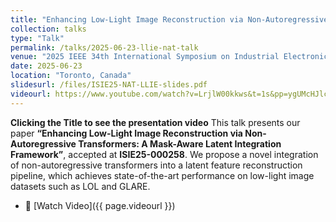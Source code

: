 ```yaml
---
title: "Enhancing Low-Light Image Reconstruction via Non-Autoregressive Transformers"
collection: talks
type: "Talk"
permalink: /talks/2025-06-23-llie-nat-talk
venue: "2025 IEEE 34th International Symposium on Industrial Electronics (ISIE)"
date: 2025-06-23
location: "Toronto, Canada"
slidesurl: /files/ISIE25-NAT-LLIE-slides.pdf
videourl: https://www.youtube.com/watch?v=LrjlW00kkws&t=1s&pp=ygUMcHJlc2VudGF0aW9u
---
```

**Clicking the Title to see the presentation video**
This talk presents our paper **“Enhancing Low-Light Image Reconstruction via Non-Autoregressive Transformers: A Mask-Aware Latent Integration Framework”**, accepted at **ISIE25-000258**.
We propose a novel integration of non-autoregressive transformers into a latent feature reconstruction pipeline, which achieves state-of-the-art performance on low-light image datasets such as LOL and GLARE.
- 🎥 [Watch Video]({{ page.videourl }})
